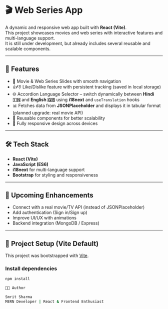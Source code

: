 # 🎬 Web Series App

A dynamic and responsive web app built with **React (Vite)**.  
This project showcases movies and web series with interactive features and multi-language support.  
It is still under development, but already includes several reusable and scalable components.

---

## 🚀 Features

- 🎥 Movie & Web Series Slides with smooth navigation  
- 👍👎 Like/Dislike feature with persistent tracking (saved in local storage)  
- 🌐 Accordion Language Selector – switch dynamically between **Hindi 🇮🇳** and **English 🇬🇧** using **i18next** and `useTranslation` hooks  
- 📊 Fetches data from **JSONPlaceholder** and displays it in tabular format (planned upgrade: real movie API)  
- 🔄 Reusable components for better scalability  
- 📱 Fully responsive design across devices  

---

## 🛠️ Tech Stack

- **React (Vite)**  
- **JavaScript (ES6)**  
- **i18next** for multi-language support  
- **Bootstrap** for styling and responsiveness  

---

## 📌 Upcoming Enhancements

- Connect with a real movie/TV API (instead of JSONPlaceholder)  
- Add authentication (Sign in/Sign up)  
- Improve UI/UX with animations  
- Backend integration (MongoDB / Express)  

---

## 📂 Project Setup (Vite Default)

This project was bootstrapped with [Vite](https://vitejs.dev/).

### Install dependencies
```bash
npm install

👨‍💻 Author

Smrit Sharma
MERN Developer | React & Frontend Enthusiast